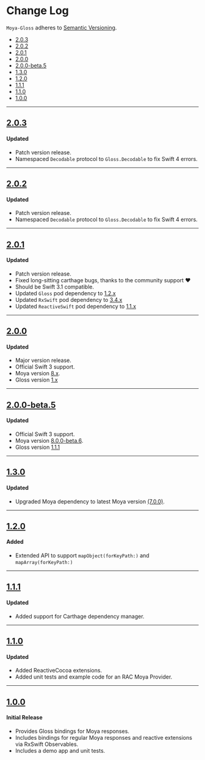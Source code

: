 # Change Log
`Moya-Gloss` adheres to [Semantic Versioning](http://semver.org/).

- [2.0.3](#203)
- [2.0.2](#202)
- [2.0.1](#201)
- [2.0.0](#200)
- [2.0.0-beta.5](#200-beta5)
- [1.3.0](#130)
- [1.2.0](#120)
- [1.1.1](#111)
- [1.1.0](#110)
- [1.0.0](#100)

---

## [2.0.3](https://github.com/spxrogers/Moya-Gloss/releases/tag/2.0.3)

#### Updated
- Patch version release.
- Namespaced `Decodable` protocol to `Gloss.Decodable` to fix Swift 4 errors.

---

## [2.0.2](https://github.com/spxrogers/Moya-Gloss/releases/tag/2.0.2)

#### Updated
- Patch version release.
- Namespaced `Decodable` protocol to `Gloss.Decodable` to fix Swift 4 errors.

---

## [2.0.1](https://github.com/spxrogers/Moya-Gloss/releases/tag/2.0.1)

#### Updated
- Patch version release.
- Fixed long-sitting carthage bugs, thanks to the community support :heart:
- Should be Swift 3.1 compatible.
- Updated `Gloss` pod dependency to [1.2.x](https://github.com/hkellaway/Gloss/releases/tag/1.2.0)
- Updated `RxSwift` pod dependency to [3.4.x](https://github.com/ReactiveX/RxSwift/releases/tag/3.4.0)
- Updated `ReactiveSwift` pod dependency to [1.1.x](https://github.com/ReactiveCocoa/ReactiveSwift/releases/tag/1.1.1)

---

## [2.0.0](https://github.com/spxrogers/Moya-Gloss/releases/tag/2.0.0)

#### Updated
- Major version release.
- Official Swift 3 support.
- Moya version [8.x](https://github.com/Moya/Moya/releases/tag/8.0.0).
- Gloss version [1.x](https://github.com/hkellaway/Gloss/releases/tag/1.1.1)

---

## [2.0.0-beta.5](https://github.com/spxrogers/Moya-Gloss/releases/tag/2.0.0-beta.5)

#### Updated
- Official Swift 3 support.
- Moya version [8.0.0-beta.6](https://github.com/Moya/Moya/releases/tag/8.0.0-beta.6).
- Gloss version [1.1.1](https://github.com/hkellaway/Gloss/releases/tag/1.1.1)

---

## [1.3.0](https://github.com/spxrogers/Moya-Gloss/releases/tag/1.3.0)

#### Updated
- Upgraded Moya dependency to latest Moya version [(7.0.0)](https://github.com/Moya/Moya/releases/tag/7.0.0).

---

## [1.2.0](https://github.com/spxrogers/Moya-Gloss/releases/tag/1.2.0)

#### Added
- Extended API to support `mapObject(forKeyPath:)` and `mapArray(forKeyPath:)`

---

## [1.1.1](https://github.com/spxrogers/Moya-Gloss/releases/tag/1.1.1)

#### Updated
- Added support for Carthage dependency manager.

---

## [1.1.0](https://github.com/spxrogers/Moya-Gloss/releases/tag/1.1.0)

#### Updated
- Added ReactiveCocoa extensions.
- Added unit tests and example code for an RAC Moya Provider.

---

## [1.0.0](https://github.com/spxrogers/Moya-Gloss/releases/tag/1.0.0)

#### Initial Release
- Provides Gloss bindings for Moya responses.
- Includes bindings for regular Moya responses and reactive extensions via
  RxSwift Observables.
- Includes a demo app and unit tests.

